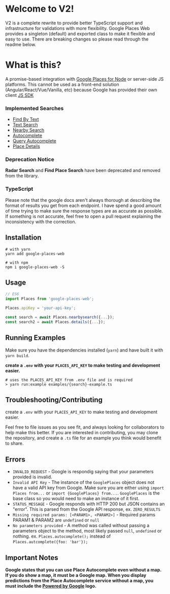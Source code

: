 # Welcome to V2!

V2 is a complete rewrite to provide better TypeScript support and infrastructure for validations with more flexibility. Google Places Web provides a singleton (default) and exported class to make it flexible and easy to use. There are breaking changes so please read through the readme below.

# What is this?

A promise-based integration with [Google Places for Node](https://developers.google.com/places/web-service/search) or server-side JS platforms. This cannot be used as a front-end solution (Angular/React/Vue/Vanilla, etc) because Google has provided their own client [JS SDK](https://developers.google.com/maps/documentation/javascript/places)

### Implemented Searches

- [Find By Text](https://developers.google.com/places/web-service/search#FindPlaceRequests)
- [Text Search](https://developers.google.com/places/web-service/search#TextSearchRequests)
- [Nearby Search](https://developers.google.com/places/web-service/search#PlaceSearchRequests)
- [Autocomplete](https://developers.google.com/places/web-service/autocomplete)
- [Query Autocomplete](https://developers.google.com/places/web-service/query)
- [Place Details](https://developers.google.com/places/web-service/details)

### Deprecation Notice

**Radar Search** and **Find Place Search** have been deprecated and removed from the library.

### TypeScript

Please note that the google docs aren't always thorough at describing the format of results you get from each endpoint. I have spend a good amount of time trying to make sure the response types are as accurate as possible. If something is not accurate, feel free to open a pull request explaining the inconsistency with the correction.

## Installation

```shell
# with yarn
yarn add google-places-web

# with npm
npm i google-places-web -S
```

## Usage

```typescript
// ES6
import Places from 'google-places-web';

Places.apiKey = 'your-api-key';

const search = await Places.nearbysearch({...});
const search2 = await Places.details({...});
```

## Running Examples

Make sure you have the dependencies installed (`yarn`) and have built it with `yarn build`.

**create a `.env` with your `PLACES_API_KEY` to make testing and development easier.**

```shell
# uses the PLACES_API_KEY from .env file and is required
> yarn run:example examples/{search}-example.ts
```

## Troubleshooting/Contributing

create a `.env` with your `PLACES_API_KEY` to make testing and development easier.

Feel free to file issues as you see fit, and always looking for collaborators to help make this better. If you are interested in contributing, you may clone the repository, and create a `.ts` file for an example you think would benefit to share.

## Errors

- `INVALID_REQUEST` - Google is respondig saying that your parameters provided is invalid.
- `Invalid API Key` - The instance of the `GooglePlaces` object does not have a valid API key from Google. Make sure you are either using `import Places from...` or `import {GooglePlaces} from...`. `GooglePlaces` is the base class so you would need to make an instance of it first.
- `STATUS_MESSAGE` - Google responds with HTTP 200 but JSON contains an "error". This is parsed from the Google API response, ex. `ZERO_RESULTS`
- `Missing required params: [<PARAM1>, <PARAM2>]` - Required params PARAM1 & PARAM2 are `undefined` or `null`
- `No parameters provided` - A method was called without passing a parameters object to the method, most likely passed `null`, `undefined` or nothing. ex. `Places.autocomplete();` instead of `Places.autcomplete({foo: 'bar'});`

## Important Notes

**Google states that you can use Place Autocomplete even without a map. If you do show a map, it must be a Google map. When you display predictions from the Place Autocomplete service without a map, you must include the [Powered by Google](https://developers.google.com/places/web-service/policies#logo_requirements) logo.**
